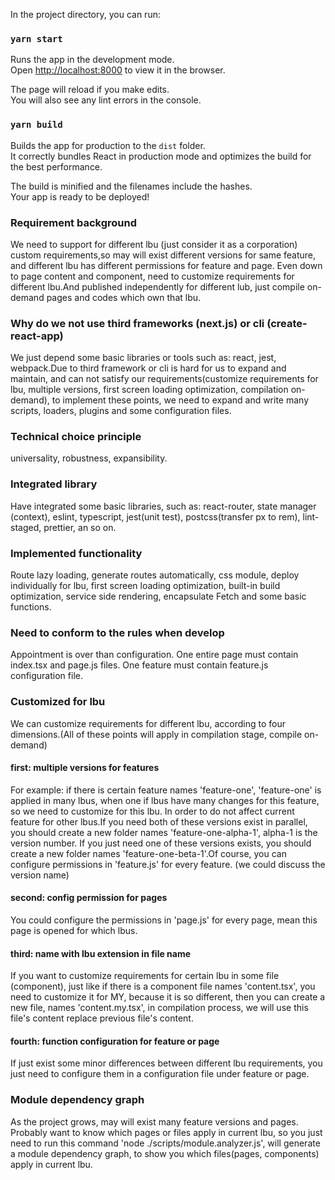 In the project directory, you can run:

### `yarn start`

Runs the app in the development mode.<br />
Open [http://localhost:8000](http://localhost:8000) to view it in the browser.

The page will reload if you make edits.<br />
You will also see any lint errors in the console.

### `yarn build`

Builds the app for production to the `dist` folder.<br />
It correctly bundles React in production mode and optimizes the build for the best performance.

The build is minified and the filenames include the hashes.<br />
Your app is ready to be deployed!

### Requirement background
We need to support for different lbu (just consider it as a corporation) custom requirements,so may will exist different versions for same feature, 
and different lbu has different permissions for feature and page. Even down to page content and component, need to customize requirements for different lbu.And published independently for different lub, just compile on-demand pages and codes which own that lbu.

### Why do we not use third frameworks (next.js) or cli (create-react-app)
We just depend some basic libraries or tools such as: react, jest, webpack.Due to third framework or cli is hard for us to expand and maintain, and can not satisfy our requirements(customize requirements for lbu, multiple versions, first screen loading optimization, compilation on-demand), to implement these points, we need to expand and write many scripts, loaders, plugins and some configuration files.

### Technical choice principle
universality, robustness, expansibility.

### Integrated library
Have integrated some basic libraries, such as: react-router, state manager (context), eslint, typescript, jest(unit test), postcss(transfer px to rem), lint-staged, prettier, an so on.

### Implemented functionality
Route lazy loading, generate routes automatically, css module, deploy individually for lbu, first screen loading optimization, built-in build optimization, service side rendering, encapsulate Fetch and some basic functions.

###  Need to conform to the rules when develop
Appointment is over than configuration.
One entire page must contain index.tsx and page.js files.
One feature must contain feature.js configuration file. 

### Customized for lbu
We can customize requirements for different lbu, according to four dimensions.(All of these points will apply in compilation stage, compile on-demand)
#### first: multiple versions for features
For example: if there is certain feature names 'feature-one', 'feature-one' is applied in many lbus, when one if lbus have many changes for this feature, so we need to customize for this lbu. In order to do not affect current feature for other lbus.If you need both of these versions exist in parallel, you should create a new folder names 'feature-one-alpha-1', alpha-1 is the version number. If you just need one of these versions exists,
you should create a new folder names 'feature-one-beta-1'.Of course, you can configure permissions in 'feature.js' for every feature. (we could discuss the version name)

#### second: config permission for pages 
You could configure the permissions in 'page.js' for every page, mean this page is opened for which lbus.

#### third: name with lbu extension in file name
If you want to customize requirements for certain lbu in some file (component), just like if there is a component file names 'content.tsx', you need to 
customize it for MY, because it is so different, then you can create a new file, names 'content.my.tsx', in compilation process, we will use this file's content replace previous file's content.

#### fourth: function configuration for feature or page 
If just exist some minor differences between different lbu requirements, you just need to configure them in a configuration file under feature or page.

### Module dependency graph
As the project grows, may will exist many feature versions and pages. Probably want to know which pages or files apply in current lbu, so you just need to run this command 'node ./scripts/module.analyzer.js', will generate a module dependency graph, to show you which files(pages, components) apply in 
current lbu.